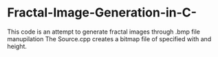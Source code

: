 # Fractal-Image-Generation-in-C-

This code is an attempt to generate fractal images through .bmp file manupilation
The Source.cpp creates a bitmap file of specified with and height.
